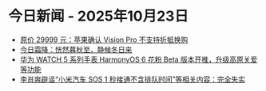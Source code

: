 # 今日新闻 - 2025年10月23日
- [原价 29999 元：苹果确认 Vision Pro 不支持折抵换购](https://www.ithome.com/0/891/588.htm)
- [今日霜降：恍然暮秋至，静候冬日来](https://www.ithome.com/0/891/586.htm)
- [华为 WATCH 5 系列手表 HarmonyOS 6 花粉 Beta 版本开推，升级高原关爱等功能](https://www.ithome.com/0/891/590.htm)
- [李肖爽辟谣“小米汽车 SOS 1 秒接通不含排队时间”等相关内容：完全失实](https://www.ithome.com/0/891/589.htm)
